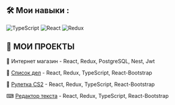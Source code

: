 ## 🛠️ Мои навыки :
![TypeScript](https://img.shields.io/badge/typescript-%23007ACC.svg?style=for-the-badge&logo=typescript&logoColor=white)  ![React](https://img.shields.io/badge/react-%2320232a.svg?style=for-the-badge&logo=react&logoColor=%2361DAFB) ![Redux](https://img.shields.io/badge/redux-%23593d88.svg?style=for-the-badge&logo=redux&logoColor=white)


## 📄 МОИ ПРОЕКТЫ

🛒 Интернет магазин - React, Redux, PostgreSQL, Nest, Jwt  

📒 [Список дел](https://my-task.onrender.com/) - React, Redux, TypeScript, React-Bootstrap  

🎰 [Рулетка CS2](https://roulette-0ags.onrender.com/) - React, Redux, TypeScript, React-Bootstrap  

⌨ [Редактор текста](https://textover.onrender.com/) - React, Redux, TypeScript, React-Bootstrap  
